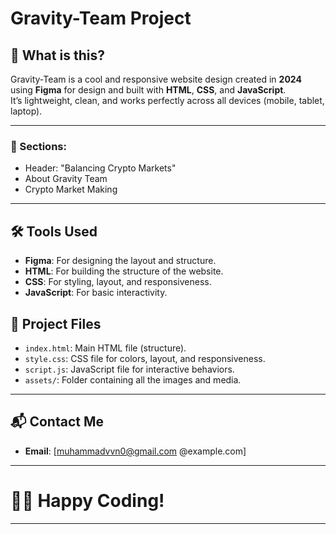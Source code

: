 
# Gravity-Team Project

## 🌟 What is this?
Gravity-Team is a cool and responsive website design created in **2024** using **Figma** for design and built with **HTML**, **CSS**, and **JavaScript**.  
It’s lightweight, clean, and works perfectly across all devices (mobile, tablet, laptop).

---
### 📄 Sections:
- Header: "Balancing Crypto Markets"
- About Gravity Team
- Crypto Market Making

---

## 🛠️ Tools Used
- **Figma**: For designing the layout and structure.
- **HTML**: For building the structure of the website.
- **CSS**: For styling, layout, and responsiveness.
- **JavaScript**: For basic interactivity.

## 📂 Project Files
- `index.html`: Main HTML file (structure).
- `style.css`: CSS file for colors, layout, and responsiveness.
- `script.js`: JavaScript file for interactive behaviors.
- `assets/`: Folder containing all the images and media.
---

## 📬 Contact Me
- **Email**: [muhammadvvn0@gmail.com @example.com]

---

# 👨‍💻 Happy Coding!

---
